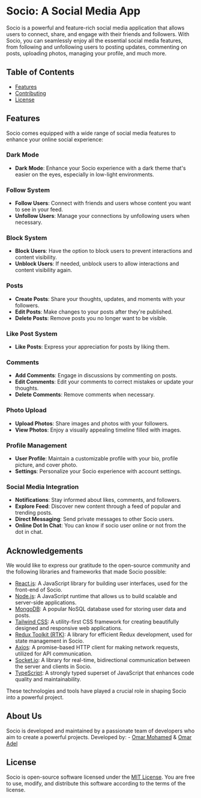 # Socio: A Social Media App

Socio is a powerful and feature-rich social media application that allows users to connect, share, and engage with their friends and followers. With Socio, you can seamlessly enjoy all the essential social media features, from following and unfollowing users to posting updates, commenting on posts, uploading photos, managing your profile, and much more.

## Table of Contents

- [Features](#features)
- [Contributing](#about-us)
- [License](#license)

## Features

Socio comes equipped with a wide range of social media features to enhance your online social experience:

### Dark Mode

- **Dark Mode**: Enhance your Socio experience with a dark theme that's easier on the eyes, especially in low-light environments.


### Follow System

- **Follow Users**: Connect with friends and users whose content you want to see in your feed.
- **Unfollow Users**: Manage your connections by unfollowing users when necessary.

### Block System

- **Block Users**: Have the option to block users to prevent interactions and content visibility.
- **Unblock Users**: If needed, unblock users to allow interactions and content visibility again.


### Posts

- **Create Posts**: Share your thoughts, updates, and moments with your followers.
- **Edit Posts**: Make changes to your posts after they're published.
- **Delete Posts**: Remove posts you no longer want to be visible.

### Like Post System

- **Like Posts**: Express your appreciation for posts by liking them.

### Comments

- **Add Comments**: Engage in discussions by commenting on posts.
- **Edit Comments**: Edit your comments to correct mistakes or update your thoughts.
- **Delete Comments**: Remove comments when necessary.

### Photo Upload

- **Upload Photos**: Share images and photos with your followers.
- **View Photos**: Enjoy a visually appealing timeline filled with images.

### Profile Management

- **User Profile**: Maintain a customizable profile with your bio, profile picture, and cover photo.
- **Settings**: Personalize your Socio experience with account settings.

### Social Media Integration

- **Notifications**: Stay informed about likes, comments, and followers.
- **Explore Feed**: Discover new content through a feed of popular and trending posts.
- **Direct Messaging**: Send private messages to other Socio users.
- **Online Dot In Chat**: You can know if socio user online or not from the dot in chat.

## Acknowledgements

We would like to express our gratitude to the open-source community and the following libraries and frameworks that made Socio possible:

- [React.js](https://reactjs.org/): A JavaScript library for building user interfaces, used for the front-end of Socio.
- [Node.js](https://nodejs.org/): A JavaScript runtime that allows us to build scalable and server-side applications.
- [MongoDB](https://www.mongodb.com/): A popular NoSQL database used for storing user data and posts.
- [Tailwind CSS](https://tailwindcss.com/): A utility-first CSS framework for creating beautifully designed and responsive web applications.
- [Redux Toolkit (RTK)](https://redux-toolkit.js.org/): A library for efficient Redux development, used for state management in Socio.
- [Axios](https://axios-http.com/): A promise-based HTTP client for making network requests, utilized for API communication.
- [Socket.io](https://socket.io/): A library for real-time, bidirectional communication between the server and clients in Socio.
- [TypeScript](https://www.typescriptlang.org/): A strongly typed superset of JavaScript that enhances code quality and maintainability.

These technologies and tools have played a crucial role in shaping Socio into a powerful project.

## About Us

Socio is developed and maintained by a passionate team of developers who aim to create a powerful projects.
Developed by: - [Omar Mohamed](https://github.com/MrGhost23/) & [Omar Adel](https://github.com/0xOmarAdel)


## License

Socio is open-source software licensed under the [MIT License](LICENSE). You are free to use, modify, and distribute this software according to the terms of the license.
